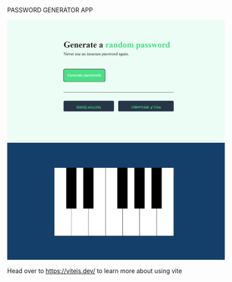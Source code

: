 

PASSWORD GENERATOR APP

![Alt text](<Screenshot 2024-01-08 115801.png>) ![Alt text](<Screenshot 2024-01-07 130135.png>)

Head over to https://vitejs.dev/ to learn more about using vite